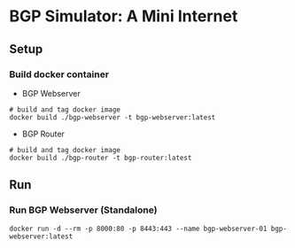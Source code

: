 # BGP Simulator: A Mini Internet

## Setup
### Build docker container
- BGP Webserver
```
# build and tag docker image
docker build ./bgp-webserver -t bgp-webserver:latest
```

- BGP Router
```
# build and tag docker image
docker build ./bgp-router -t bgp-router:latest
```

## Run
### Run BGP Webserver (Standalone)
```
docker run -d --rm -p 8000:80 -p 8443:443 --name bgp-webserver-01 bgp-webserver:latest 
```